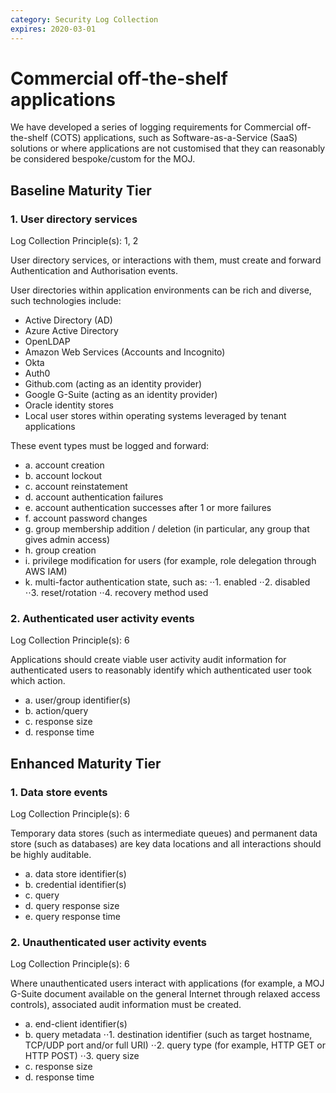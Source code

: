 ```yaml
---
category: Security Log Collection
expires: 2020-03-01
---
```


# Commercial off-the-shelf applications

We have developed a series of logging requirements for Commercial off-the-shelf (COTS) applications, such as Software-as-a-Service (SaaS) solutions or where applications are not customised that they can reasonably be considered bespoke/custom for the MOJ.

## Baseline Maturity Tier

### 1. User directory services
Log Collection Principle(s): 1, 2

User directory services, or interactions with them, must create and forward Authentication and Authorisation events.

User directories within application environments can be rich and diverse, such technologies include:
* Active Directory (AD)
* Azure Active Directory
* OpenLDAP
* Amazon Web Services (Accounts and Incognito)
* Okta
* Auth0
* Github.com (acting as an identity provider)
* Google G-Suite (acting as an identity provider)
* Oracle identity stores
* Local user stores within operating systems leveraged by tenant applications

These event types must be logged and forward:
* a. account creation
* b. account lockout
* c. account reinstatement
* d. account authentication failures
* e. account authentication successes after 1 or more failures
* f. account password changes
* g. group membership addition / deletion (in particular, any group that gives admin access)
* h. group creation
* i. privilege modification for users (for example, role delegation through AWS IAM)
* k. multi-factor authentication state, such as:
⋅⋅1. enabled
⋅⋅2. disabled
⋅⋅3. reset/rotation
⋅⋅4. recovery method used

### 2. Authenticated user activity events
Log Collection Principle(s): 6

Applications should create viable user activity audit information for authenticated users to reasonably identify which authenticated user took which action.

* a. user/group identifier(s)
* b. action/query
* c. response size
* d. response time

## Enhanced Maturity Tier

### 1. Data store events
Log Collection Principle(s): 6

Temporary data stores (such as intermediate queues) and permanent data store (such as databases) are key data locations and all interactions should be highly auditable.

* a. data store identifier(s)
* b. credential identifier(s)
* c. query
* d. query response size
* e. query response time

### 2. Unauthenticated user activity events
Log Collection Principle(s): 6

Where unauthenticated users interact with applications (for example, a MOJ G-Suite document available on the general Internet through relaxed access controls), associated audit information must be created.

* a. end-client identifier(s) 
* b. query metadata
⋅⋅1. destination identifier (such as target hostname, TCP/UDP port and/or full URI)
⋅⋅2. query type (for example, HTTP GET or HTTP POST)
⋅⋅3. query size
* c. response size
* d. response time

